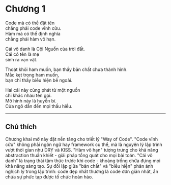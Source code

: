 # Chương 1  

Code mà có thể đặt tên  
chẳng phải code vĩnh cửu.  
Hàm mà có thể định nghĩa  
chẳng phải hàm vô hạn.  

Cái vô danh là Cội Nguồn của trời đất.  
Cái có tên là mẹ  
sinh ra vạn vật.  

Thoát khỏi ham muốn, bạn thấy bản chất chưa thành hình.  
Mắc kẹt trong ham muốn,  
bạn chỉ thấy biểu hiện bề ngoài.  

Hai cái này cùng phát từ một nguồn  
chỉ khác nhau tên gọi.  
Mô hình này là huyền bí.  
Cửa ngõ dẫn đến mọi thấu hiểu.  

---

## Chú thích  

Chương khai mở này đặt nền tảng cho triết lý "Way of Code". "Code vĩnh cửu" không phải ngôn ngữ hay framework cụ thể, mà là nguyên lý lập trình vượt thời gian như DRY và KISS. "Hàm vô hạn" tượng trưng cho khả năng abstraction thuần khiết - giải pháp tổng quát cho mọi bài toán. "Cái vô danh" là trạng thái tâm thức trước khi code - khoảng trống chứa đựng mọi khả năng sáng tạo. Sự đối lập giữa "bản chất" và "biểu hiện" phản ánh nghịch lý trong lập trình: code đẹp nhất thường là code đơn giản nhất, ẩn chứa sự phức tạp được tổ chức hoàn hảo.